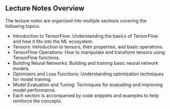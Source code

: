 ## Lecture Notes Overview

The lecture notes are organized into multiple sections covering the following topics:

- Introduction to TensorFlow: Understanding the basics of TensorFlow and how it fits into the ML ecosystem.
- Tensors: Introduction to tensors, their properties, and basic operations.
- TensorFlow Operations: How to manipulate and transform tensors using TensorFlow functions.
- Building Neural Networks: Building and training basic neural network models.
- Optimizers and Loss Functions: Understanding optimization techniques for model training.
- Model Evaluation and Tuning: Techniques for evaluating and improving model performance.
- Each section is accompanied by code snippets and examples to help reinforce the concepts.
